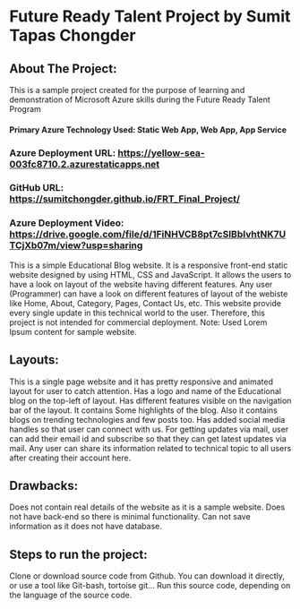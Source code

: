 # Future Ready Talent Project by Sumit Tapas Chongder

## About The Project:
 This is a sample project created for the purpose of learning and demonstration of Microsoft Azure skills during the Future Ready Talent Program

#### Primary Azure Technology Used: Static Web App, Web App, App Service

### Azure Deployment URL: https://yellow-sea-003fc8710.2.azurestaticapps.net 
### GitHub URL: https://sumitchongder.github.io/FRT_Final_Project/
### Azure Deployment Video: https://drive.google.com/file/d/1FiNHVCB8pt7cSlBbIvhtNK7UTCjXb07m/view?usp=sharing


This is a simple Educational Blog website. It is a responsive front-end static website designed by using HTML, CSS and JavaScript. It allows the users to have a look on layout of the website having different features. Any user (Programmer) can have a look on different features of layout of the webiste like Home, About, Category, Pages, Contact Us, etc.
This website provide every single update in this technical world to the user. 
Therefore, this project is not intended for commercial deployment.
Note: Used Lorem Ipsum content for sample website.

## Layouts:
 This is a single page website and it has pretty responsive and animated layout for user to catch attention.
Has a logo and name of the Educational blog on the top-left of layout.
Has different features visible on the navigation bar of the layout.
It contains Some highlights of the blog.
Also it contains blogs on trending technologies and few posts too.
Has added social media handles so that user can connect with us.
For getting updates via mail, user can add their email id and subscribe so that they can get latest updates via mail.
Any user can share its information related to technical topic to all users after creating their account here.

## Drawbacks:
 Does not contain real details of the website as it is a sample website.
Does not have back-end so there is minimal functionality.
Can not save information as it does not have database.


## Steps to run the project:
 Clone or download source code from Github.
You can download it directly, or use a tool like Git-bash, tortoise git...
Run this source code, depending on the language of the source code.
